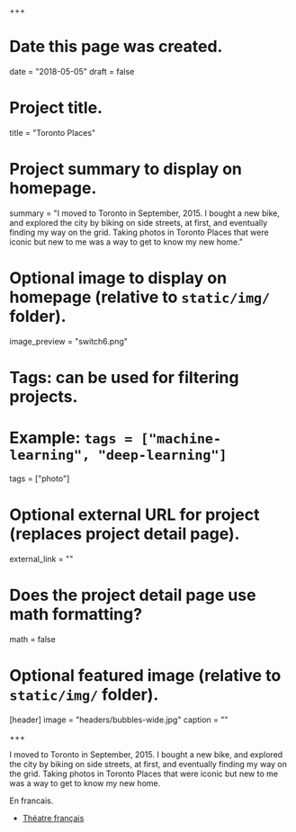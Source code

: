 +++
# Date this page was created.
date = "2018-05-05"
draft = false
# Project title.
title = "Toronto Places"

# Project summary to display on homepage.
summary = "I moved to Toronto in September, 2015. I bought a new bike, and explored the city by biking on side streets, at first, and eventually finding my way on the grid. Taking photos in Toronto Places that were iconic but new to me was a way to get to know my new home."

# Optional image to display on homepage (relative to `static/img/` folder).
image_preview = "switch6.png"

# Tags: can be used for filtering projects.
# Example: `tags = ["machine-learning", "deep-learning"]`
tags = ["photo"]

# Optional external URL for project (replaces project detail page).
external_link = ""

# Does the project detail page use math formatting?
math = false

# Optional featured image (relative to `static/img/` folder).
[header]
image = "headers/bubbles-wide.jpg"
caption = ""

+++

I moved to Toronto in September, 2015. I bought a new bike, and explored the city by biking on side streets, at first, and eventually finding my way on the grid. Taking photos in Toronto Places that were iconic but new to me was a way to get to know my new home.

En francais.

- [Théatre français](http://theatrefrancais.com/)
